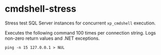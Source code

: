 cmdshell-stress
===============

Stress test SQL Server instances for concurrent `xp_cmdshell` execution.

Executes the following command 100 times per connection string. Logs non-zero return values and .NET exceptions.

```
ping -n 15 127.0.0.1 > NUL
```
